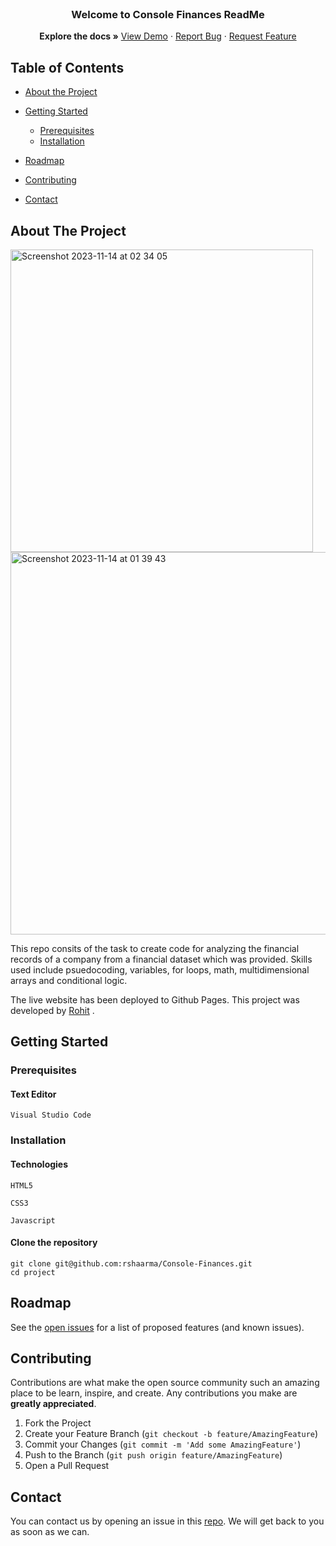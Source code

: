 <br />

  <h3 align="center">Welcome to Console Finances ReadMe</h3>

  <p align="center">
    <strong>Explore the docs »</strong>
    <a href="https://rshaarma.github.io/Console-Finances/">View Demo</a>
    ·
    <a href="https://github.com/rshaarma/Console-Finances/issues">Report Bug</a>
    ·
    <a href="https://github.com/rshaarma/Console-Finances/issues">Request Feature</a>
  </p>
</p>

<!-- TABLE OF CONTENTS -->

## Table of Contents

- [About the Project](#about-the-project)

- [Getting Started](#getting-started)

  - [Prerequisites](#prerequisites)
  - [Installation](#installation)

- [Roadmap](#roadmap)
- [Contributing](#contributing)
- [Contact](#contact)

## About The Project

<img width="484" alt="Screenshot 2023-11-14 at 02 34 05" src="https://github.com/rshaarma/Console-Finances/assets/64362564/37de71a1-ce4c-41dc-a918-4341328d6c0a">
<span><img width="612" alt="Screenshot 2023-11-14 at 01 39 43" src="https://github.com/rshaarma/Console-Finances/assets/64362564/fe7bee31-2062-48df-9f7d-d823e73baba0"></span>

This repo consits of the task to create code for analyzing the financial records of a company from a financial dataset which was provided. Skills used include psuedocoding, variables, for loops, math, multidimensional arrays and conditional logic.

The live website has been deployed to
Github Pages. This project was developed by [Rohit](https://github.com/rshaarma) .

## Getting Started

### Prerequisites

#### Text Editor

```shell
Visual Studio Code
```

### Installation

#### Technologies

```shell
HTML5
```

```shell
CSS3
```

```shell
Javascript
```

#### Clone the repository

```shell
git clone git@github.com:rshaarma/Console-Finances.git
cd project
```

<!-- ROADMAP -->

## Roadmap

See the [open issues](https://github.com/rshaarma/Console-Finances/issues) for a list of proposed features (and known issues).

<!-- CONTRIBUTING -->

## Contributing

Contributions are what make the open source community such an amazing place to be learn, inspire, and create. Any contributions you make are **greatly appreciated**.

1. Fork the Project
2. Create your Feature Branch (`git checkout -b feature/AmazingFeature`)
3. Commit your Changes (`git commit -m 'Add some AmazingFeature'`)
4. Push to the Branch (`git push origin feature/AmazingFeature`)
5. Open a Pull Request

## Contact

You can contact us by opening an issue in this [repo](https://github.com/rshaarma/Console-Finances/issues). We will get back to you as soon as we can.
